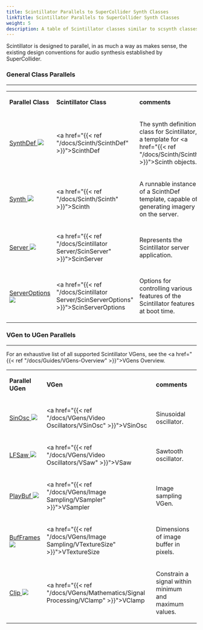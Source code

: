 ```yaml
---
title: Scintillator Parallels to SuperCollider Synth Classes
linkTitle: Scintillator Parallels to SuperCollider Synth Classes
weight: 5
description: A table of Scintillator classes similar to scsynth classes
---
```

<!-- generated file, please edit the original .schelp file(in the Scintillator repository) and then run schelpToMarkDown.scdscript to regenerate. -->


Scintillator is designed to parallel, in as much a way as makes sense, the existing design conventions for audio synthesis established by SuperCollider.



### General Class Parallels
---


<table>
<tr><td>

<strong>Parallel Class</strong>

</td><td>

<strong>Scintillator Class</strong>

</td><td>

<strong>comments</strong>

</td></tr>
<tr><td>

<a href="https://doc.sccode.org/Classes/SynthDef.html">SynthDef <img src="/images/external-link.svg" class="one-liner"></a>

</td><td>

<a href="{{< ref "/docs/Scinth/ScinthDef" >}}">ScinthDef</a>

</td><td>

The synth definition class for Scintillator, a template for <a href="{{< ref "/docs/Scinth/Scinth" >}}">Scinth</a> objects.

</td></tr>
<tr><td>

<a href="https://doc.sccode.org/Classes/Synth.html">Synth <img src="/images/external-link.svg" class="one-liner"></a>

</td><td>

<a href="{{< ref "/docs/Scinth/Scinth" >}}">Scinth</a>

</td><td>

A runnable instance of a ScinthDef template, capable of generating imagery on the server.

</td></tr>
<tr><td>

<a href="https://doc.sccode.org/Classes/Server.html">Server <img src="/images/external-link.svg" class="one-liner"></a>

</td><td>

<a href="{{< ref "/docs/Scintillator Server/ScinServer" >}}">ScinServer</a>

</td><td>

Represents the Scintillator server application.

</td></tr>
<tr><td>

<a href="https://doc.sccode.org/Classes/ServerOptions.html">ServerOptions <img src="/images/external-link.svg" class="one-liner"></a>

</td><td>

<a href="{{< ref "/docs/Scintillator Server/ScinServerOptions" >}}">ScinServerOptions</a>

</td><td>

Options for controlling various features of the Scintillator features at boot time.

</td></tr>

</table>


### VGen to UGen Parallels
---



For an exhaustive list of all supported Scintillator VGens, see the <a href="{{< ref "/docs/Guides/VGens-Overview" >}}">VGens Overview</a>.


<table>
<tr><td>

<strong>Parallel UGen</strong>

</td><td>

<strong>VGen</strong>

</td><td>

<strong>comments</strong>

</td></tr>
<tr><td>

<a href="https://doc.sccode.org/Classes/SinOsc.html">SinOsc <img src="/images/external-link.svg" class="one-liner"></a>

</td><td>

<a href="{{< ref "/docs/VGens/Video Oscillators/VSinOsc" >}}">VSinOsc</a>

</td><td>

Sinusoidal oscillator.

</td></tr>
<tr><td>

<a href="https://doc.sccode.org/Classes/LFSaw.html">LFSaw <img src="/images/external-link.svg" class="one-liner"></a>

</td><td>

<a href="{{< ref "/docs/VGens/Video Oscillators/VSaw" >}}">VSaw</a>

</td><td>

Sawtooth oscillator.

</td></tr>
<tr><td>

<a href="https://doc.sccode.org/Classes/PlayBuf.html">PlayBuf <img src="/images/external-link.svg" class="one-liner"></a>

</td><td>

<a href="{{< ref "/docs/VGens/Image Sampling/VSampler" >}}">VSampler</a>

</td><td>

Image sampling VGen.

</td></tr>
<tr><td>

<a href="https://doc.sccode.org/Classes/BufFrames.html">BufFrames <img src="/images/external-link.svg" class="one-liner"></a>

</td><td>

<a href="{{< ref "/docs/VGens/Image Sampling/VTextureSize" >}}">VTextureSize</a>

</td><td>

Dimensions of image buffer in pixels.

</td></tr>
<tr><td>

<a href="https://doc.sccode.org/Classes/Clip.html">Clip <img src="/images/external-link.svg" class="one-liner"></a>

</td><td>

<a href="{{< ref "/docs/VGens/Mathematics/Signal Processing/VClamp" >}}">VClamp</a>

</td><td>

Constrain a signal within minimum and maximum values.

</td></tr>

</table>




